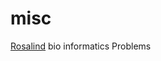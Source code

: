 # misc
[Rosalind](https://rosalind.info/problems/list-view/?location=bioinformatics-textbook-track)
bio informatics Problems


